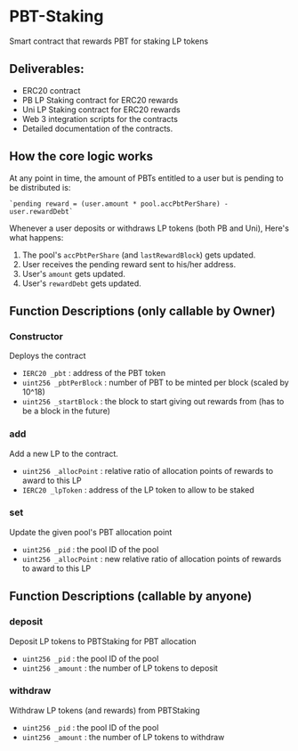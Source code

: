 # PBT-Staking
Smart contract that rewards PBT for staking LP tokens

## Deliverables:
- ERC20 contract
- PB LP Staking contract for ERC20 rewards
- Uni LP Staking contract for ERC20 rewards
- Web 3 integration scripts for the contracts
- Detailed documentation of the contracts.

## How the core logic works
At any point in time, the amount of PBTs entitled to a user but is pending to be distributed is:

	`pending reward = (user.amount * pool.accPbtPerShare) - user.rewardDebt`

Whenever a user deposits or withdraws LP tokens (both PB and Uni), Here's what happens:
  1. The pool's `accPbtPerShare` (and `lastRewardBlock`) gets updated.
  2. User receives the pending reward sent to his/her address.
  3. User's `amount` gets updated.
  4. User's `rewardDebt` gets updated.

## Function Descriptions (only callable by Owner)

### Constructor
Deploys the contract
- `IERC20 _pbt` : address of the PBT token
- `uint256 _pbtPerBlock` : number of PBT to be minted per block (scaled by 10^18)
- `uint256 _startBlock` : the block to start giving out rewards from (has to be a block in the future)

###  add
Add a new LP to the contract.
- `uint256 _allocPoint` : relative ratio of allocation points of rewards to award to this LP
- `IERC20 _lpToken` : address of the LP token to allow to be staked

### set
Update the given pool's PBT allocation point
- `uint256 _pid` : the pool ID of the pool
- `uint256 _allocPoint` : new relative ratio of allocation points of rewards to award to this LP

## Function Descriptions (callable by anyone)

### deposit
Deposit LP tokens to PBTStaking for PBT allocation
- `uint256 _pid` : the pool ID of the pool
- `uint256 _amount` : the number of LP tokens to deposit

### withdraw
Withdraw LP tokens (and rewards) from PBTStaking
- `uint256 _pid` : the pool ID of the pool
- `uint256 _amount` : the number of LP tokens to withdraw